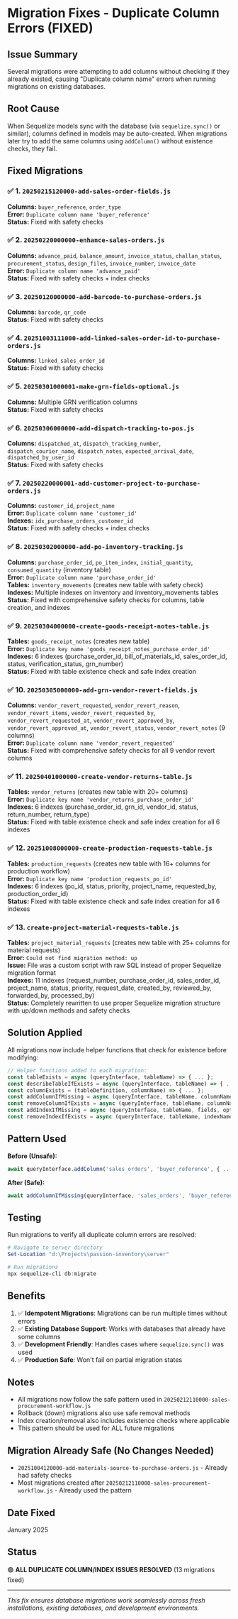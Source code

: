 # Migration Fixes - Duplicate Column Errors (FIXED)

## Issue Summary
Several migrations were attempting to add columns without checking if they already existed, causing "Duplicate column name" errors when running migrations on existing databases.

## Root Cause
When Sequelize models sync with the database (via `sequelize.sync()` or similar), columns defined in models may be auto-created. When migrations later try to add the same columns using `addColumn()` without existence checks, they fail.

## Fixed Migrations

### ✅ 1. `20250215120000-add-sales-order-fields.js`
**Columns:** `buyer_reference`, `order_type`  
**Error:** `Duplicate column name 'buyer_reference'`  
**Status:** Fixed with safety checks

### ✅ 2. `20250220000000-enhance-sales-orders.js`
**Columns:** `advance_paid`, `balance_amount`, `invoice_status`, `challan_status`, `procurement_status`, `design_files`, `invoice_number`, `invoice_date`  
**Error:** `Duplicate column name 'advance_paid'`  
**Status:** Fixed with safety checks + index checks

### ✅ 3. `20250120000000-add-barcode-to-purchase-orders.js`
**Columns:** `barcode`, `qr_code`  
**Status:** Fixed with safety checks

### ✅ 4. `20251003111000-add-linked-sales-order-id-to-purchase-orders.js`
**Columns:** `linked_sales_order_id`  
**Status:** Fixed with safety checks

### ✅ 5. `20250301000001-make-grn-fields-optional.js`
**Columns:** Multiple GRN verification columns  
**Status:** Fixed with safety checks

### ✅ 6. `20250306000000-add-dispatch-tracking-to-pos.js`
**Columns:** `dispatched_at`, `dispatch_tracking_number`, `dispatch_courier_name`, `dispatch_notes`, `expected_arrival_date`, `dispatched_by_user_id`  
**Status:** Fixed with safety checks

### ✅ 7. `20250220000001-add-customer-project-to-purchase-orders.js`
**Columns:** `customer_id`, `project_name`  
**Error:** `Duplicate column name 'customer_id'`  
**Indexes:** `idx_purchase_orders_customer_id`  
**Status:** Fixed with safety checks + index checks

### ✅ 8. `20250302000000-add-po-inventory-tracking.js`
**Columns:** `purchase_order_id`, `po_item_index`, `initial_quantity`, `consumed_quantity` (inventory table)  
**Error:** `Duplicate column name 'purchase_order_id'`  
**Tables:** `inventory_movements` (creates new table with safety check)  
**Indexes:** Multiple indexes on inventory and inventory_movements tables  
**Status:** Fixed with comprehensive safety checks for columns, table creation, and indexes

### ✅ 9. `20250304000000-create-goods-receipt-notes-table.js`
**Tables:** `goods_receipt_notes` (creates new table)  
**Error:** `Duplicate key name 'goods_receipt_notes_purchase_order_id'`  
**Indexes:** 6 indexes (purchase_order_id, bill_of_materials_id, sales_order_id, status, verification_status, grn_number)  
**Status:** Fixed with table existence check and safe index creation

### ✅ 10. `20250305000000-add-grn-vendor-revert-fields.js`
**Columns:** `vendor_revert_requested`, `vendor_revert_reason`, `vendor_revert_items`, `vendor_revert_requested_by`, `vendor_revert_requested_at`, `vendor_revert_approved_by`, `vendor_revert_approved_at`, `vendor_revert_status`, `vendor_revert_notes` (9 columns)  
**Error:** `Duplicate column name 'vendor_revert_requested'`  
**Status:** Fixed with comprehensive safety checks for all 9 vendor revert columns

### ✅ 11. `20250401000000-create-vendor-returns-table.js`
**Tables:** `vendor_returns` (creates new table with 20+ columns)  
**Error:** `Duplicate key name 'vendor_returns_purchase_order_id'`  
**Indexes:** 6 indexes (purchase_order_id, grn_id, vendor_id, status, return_number, return_type)  
**Status:** Fixed with table existence check and safe index creation for all 6 indexes

### ✅ 12. `20251008000000-create-production-requests-table.js`
**Tables:** `production_requests` (creates new table with 16+ columns for production workflow)  
**Error:** `Duplicate key name 'production_requests_po_id'`  
**Indexes:** 6 indexes (po_id, status, priority, project_name, requested_by, production_order_id)  
**Status:** Fixed with table existence check and safe index creation for all 6 indexes

### ✅ 13. `create-project-material-requests-table.js`
**Tables:** `project_material_requests` (creates new table with 25+ columns for material requests)  
**Error:** `Could not find migration method: up`  
**Issue:** File was a custom script with raw SQL instead of proper Sequelize migration format  
**Indexes:** 11 indexes (request_number, purchase_order_id, sales_order_id, project_name, status, priority, request_date, created_by, reviewed_by, forwarded_by, processed_by)  
**Status:** Completely rewritten to use proper Sequelize migration structure with up/down methods and safety checks

## Solution Applied

All migrations now include helper functions that check for existence before modifying:

```javascript
// Helper functions added to each migration:
const tableExists = async (queryInterface, tableName) => { ... };
const describeTableIfExists = async (queryInterface, tableName) => { ... };
const columnExists = (tableDefinition, columnName) => { ... };
const addColumnIfMissing = async (queryInterface, tableName, columnName, columnDefinition) => { ... };
const removeColumnIfExists = async (queryInterface, tableName, columnName) => { ... };
const addIndexIfMissing = async (queryInterface, tableName, fields, options) => { ... };
const removeIndexIfExists = async (queryInterface, tableName, indexNameOrFields) => { ... };
```

## Pattern Used

**Before (Unsafe):**
```javascript
await queryInterface.addColumn('sales_orders', 'buyer_reference', { ... });
```

**After (Safe):**
```javascript
await addColumnIfMissing(queryInterface, 'sales_orders', 'buyer_reference', { ... });
```

## Testing

Run migrations to verify all duplicate column errors are resolved:

```powershell
# Navigate to server directory
Set-Location "d:\Projects\passion-inventory\server"

# Run migrations
npx sequelize-cli db:migrate
```

## Benefits

1. ✅ **Idempotent Migrations**: Migrations can be run multiple times without errors
2. ✅ **Existing Database Support**: Works with databases that already have some columns
3. ✅ **Development Friendly**: Handles cases where `sequelize.sync()` was used
4. ✅ **Production Safe**: Won't fail on partial migration states

## Notes

- All migrations now follow the safe pattern used in `20250212110000-sales-procurement-workflow.js`
- Rollback (down) migrations also use safe removal methods
- Index creation/removal also includes existence checks where applicable
- This pattern should be used for ALL future migrations

## Migration Already Safe (No Changes Needed)

- `20251004120000-add-materials-source-to-purchase-orders.js` - Already had safety checks
- Most migrations created after `20250212110000-sales-procurement-workflow.js` - Already used the pattern

## Date Fixed
January 2025

## Status
🟢 **ALL DUPLICATE COLUMN/INDEX ISSUES RESOLVED** (13 migrations fixed)

---
*This fix ensures database migrations work seamlessly across fresh installations, existing databases, and development environments.*